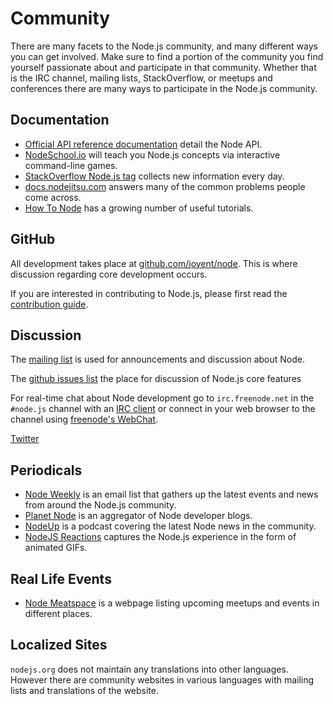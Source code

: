 # Community

There are many facets to the Node.js community, and many different ways you can
get involved. Make sure to find a portion of the community you find yourself
passionate about and participate in that community. Whether that is the IRC
channel, mailing lists, StackOverflow, or meetups and conferences there are
many ways to participate in the Node.js community.

## Documentation

 * [Official API reference documentation](/api) detail the Node API.
 * [NodeSchool.io](http://nodeschool.io) will teach you Node.js concepts via
interactive command-line games.
 * [StackOverflow Node.js tag](http://stackoverflow.com/questions/tagged/node.js)
collects new information every day.
 * [docs.nodejitsu.com](http://docs.nodejitsu.com/) answers many of the common
problems people come across.
 * [How To Node](http://howtonode.org/) has a growing number of useful tutorials.

## GitHub

All development takes place at
[github.com/joyent/node](http://github.com/joyent/node). This is where
discussion regarding core development occurs.

If you are interested in contributing to Node.js, please first read the
[contribution
guide](https://github.com/joyent/node/blob/master/CONTRIBUTING.md#readme).

## Discussion

The [mailing list](http://groups.google.com/group/nodejs) is used for
announcements and discussion about Node.

The [github issues list](https://github.com/joyent/node/issues) the place for
discussion of Node.js core features

For real-time chat about Node development go to `irc.freenode.net` in the
`#node.js` channel with an [IRC
client](http://en.wikipedia.org/wiki/Comparison_of_Internet_Relay_Chat_clients)
or connect in your web browser to the channel using [freenode's
WebChat](http://webchat.freenode.net/?channels=node.js).

[Twitter](https://twitter.com/nodejs)


## Periodicals

 * [Node Weekly](http://nodeweekly.com) is an email
list that gathers up the latest events and news from around the Node.js
community.
 * [Planet Node](http://planetnodejs.com) is an aggregator of Node developer
blogs.
 * [NodeUp](http://nodeup.com) is a podcast covering the latest Node news in
the community.
 * [NodeJS Reactions](http://nodejsreactions.tumblr.com) captures the Node.js
experience in the form of animated GIFs.

## Real Life Events

 * [Node Meatspace](http://nodemeatspace.com) is a
webpage listing upcoming meetups and events in different places.

## Localized Sites
`nodejs.org` does not maintain any translations into
other languages. However there are community websites in various
languages with mailing lists and translations of the website.
